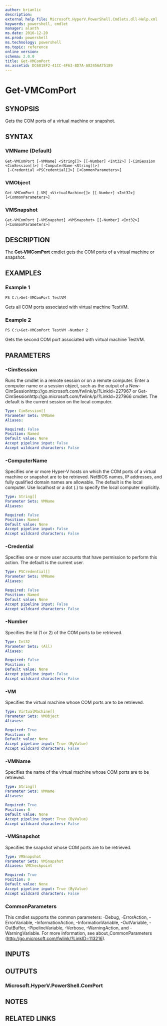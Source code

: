 ```yaml
---
author: brianlic
description: 
external help file: Microsoft.HyperV.PowerShell.Cmdlets.dll-Help.xml
keywords: powershell, cmdlet
manager: alanth
ms.date: 2016-12-20
ms.prod: powershell
ms.technology: powershell
ms.topic: reference
online version: 
schema: 2.0.0
title: Get-VMComPort
ms.assetid: DC6818F2-41CC-4F63-8D7A-A82456A75189
---
```


# Get-VMComPort

## SYNOPSIS
Gets the COM ports of a virtual machine or snapshot.

## SYNTAX

### VMName (Default)
```
Get-VMComPort [-VMName] <String[]> [[-Number] <Int32>] [-CimSession <CimSession[]>] [-ComputerName <String[]>]
 [-Credential <PSCredential[]>] [<CommonParameters>]
```

### VMObject
```
Get-VMComPort [-VM] <VirtualMachine[]> [[-Number] <Int32>] [<CommonParameters>]
```

### VMSnapshot
```
Get-VMComPort [-VMSnapshot] <VMSnapshot> [[-Number] <Int32>] [<CommonParameters>]
```

## DESCRIPTION
The **Get-VMComPort** cmdlet gets the COM ports of a virtual machine or snapshot.

## EXAMPLES

### Example 1
```
PS C:\>Get-VMComPort TestVM
```

Gets all COM ports associated with virtual machine TestVM.

### Example 2
```
PS C:\>Get-VMComPort TestVM -Number 2
```

Gets the second COM port associated with virtual machine TestVM.

## PARAMETERS

### -CimSession
Runs the cmdlet in a remote session or on a remote computer.
Enter a computer name or a session object, such as the output of a New-CimSessionhttp://go.microsoft.com/fwlink/p/?LinkId=227967 or Get-CimSessionhttp://go.microsoft.com/fwlink/p/?LinkId=227966 cmdlet.
The default is the current session on the local computer.

```yaml
Type: CimSession[]
Parameter Sets: VMName
Aliases: 

Required: False
Position: Named
Default value: None
Accept pipeline input: False
Accept wildcard characters: False
```

### -ComputerName
Specifies one or more Hyper-V hosts on which the COM ports of a virtual machine or snapshot are to be retrieved.
NetBIOS names, IP addresses, and fully qualified domain names are allowable.
The default is the local computer.
Use localhost or a dot (.) to specify the local computer explicitly.

```yaml
Type: String[]
Parameter Sets: VMName
Aliases: 

Required: False
Position: Named
Default value: None
Accept pipeline input: False
Accept wildcard characters: False
```

### -Credential
Specifies one or more user accounts that have permission to perform this action.
The default is the current user.

```yaml
Type: PSCredential[]
Parameter Sets: VMName
Aliases: 

Required: False
Position: Named
Default value: None
Accept pipeline input: False
Accept wildcard characters: False
```

### -Number
Specifies the Id (1 or 2) of the COM ports to be retrieved.

```yaml
Type: Int32
Parameter Sets: (All)
Aliases: 

Required: False
Position: 1
Default value: None
Accept pipeline input: False
Accept wildcard characters: False
```

### -VM
Specifies the virtual machine whose COM ports are to be retrieved.

```yaml
Type: VirtualMachine[]
Parameter Sets: VMObject
Aliases: 

Required: True
Position: 0
Default value: None
Accept pipeline input: True (ByValue)
Accept wildcard characters: False
```

### -VMName
Specifies the name of the virtual machine whose COM ports are to be retrieved.

```yaml
Type: String[]
Parameter Sets: VMName
Aliases: 

Required: True
Position: 0
Default value: None
Accept pipeline input: True (ByValue)
Accept wildcard characters: False
```

### -VMSnapshot
Specifies the snapshot whose COM ports are to be retrieved.

```yaml
Type: VMSnapshot
Parameter Sets: VMSnapshot
Aliases: VMCheckpoint

Required: True
Position: 0
Default value: None
Accept pipeline input: True (ByValue)
Accept wildcard characters: False
```

### CommonParameters
This cmdlet supports the common parameters: -Debug, -ErrorAction, -ErrorVariable, -InformationAction, -InformationVariable, -OutVariable, -OutBuffer, -PipelineVariable, -Verbose, -WarningAction, and -WarningVariable. For more information, see about_CommonParameters (http://go.microsoft.com/fwlink/?LinkID=113216).

## INPUTS

## OUTPUTS

### Microsoft.HyperV.PowerShell.ComPort

## NOTES

## RELATED LINKS

